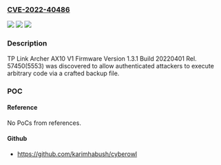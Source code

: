 ### [CVE-2022-40486](https://cve.mitre.org/cgi-bin/cvename.cgi?name=CVE-2022-40486)
![](https://img.shields.io/static/v1?label=Product&message=n%2Fa&color=blue)
![](https://img.shields.io/static/v1?label=Version&message=n%2Fa&color=blue)
![](https://img.shields.io/static/v1?label=Vulnerability&message=n%2Fa&color=brighgreen)

### Description

TP Link Archer AX10 V1 Firmware Version 1.3.1 Build 20220401 Rel. 57450(5553) was discovered to allow authenticated attackers to execute arbitrary code via a crafted backup file.

### POC

#### Reference
No PoCs from references.

#### Github
- https://github.com/karimhabush/cyberowl

